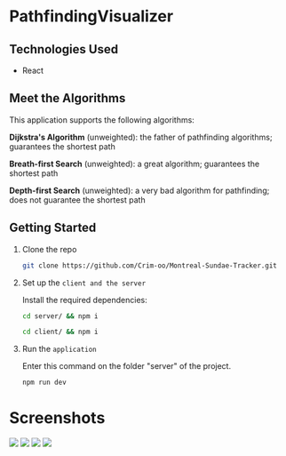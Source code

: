 # PathfindingVisualizer
## Technologies Used
- React

## Meet the Algorithms

This application supports the following algorithms: 

**Dijkstra's Algorithm** (unweighted): the father of pathfinding algorithms; guarantees the shortest path

**Breath-first Search** (unweighted): a great algorithm; guarantees the shortest path

**Depth-first Search** (unweighted): a very bad algorithm for pathfinding; does not guarantee the shortest path

## Getting Started

1. Clone the repo

    ```bash
    git clone https://github.com/Crim-oo/Montreal-Sundae-Tracker.git
    ```

2. Set up the `client and the server`

    Install the required dependencies:

    ```bash
    cd server/ && npm i 
    ```
     ```bash
    cd client/ && npm i 
    ```
    
3. Run the `application`
    
    Enter this command on the folder "server" of the project.
    
    ```bash
    npm run dev 
    ```


# Screenshots
<img src='/image/Init.png' />
<img src='/image/Data.png' />
<img src='/image/Available.png' />
<img src='/image/Unavailable.png' />
